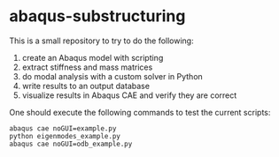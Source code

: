 # abaqus-substructuring
This is a small repository to try to do the following:

1. create an Abaqus model with scripting
2. extract stiffness and mass matrices
3. do modal analysis with a custom solver in Python
4. write results to an output database
5. visualize results in Abaqus CAE and verify they are correct

One should execute the following commands to test the current scripts:

```
abaqus cae noGUI=example.py
python eigenmodes_example.py
abaqus cae noGUI=odb_example.py
```